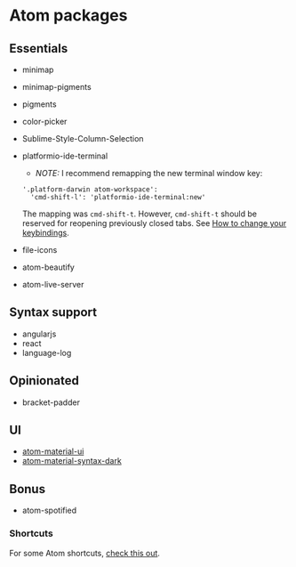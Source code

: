 # Atom packages

## Essentials
- minimap
- minimap-pigments
- pigments
- color-picker
- Sublime-Style-Column-Selection
- platformio-ide-terminal
  - _NOTE:_ I recommend remapping the new terminal window key:
  ```
  '.platform-darwin atom-workspace':
    'cmd-shift-l': 'platformio-ide-terminal:new'
    ```
    The mapping was `cmd-shift-t`. However, `cmd-shift-t` should be reserved for reopening previously closed tabs. See [How to change your keybindings](http://stackoverflow.com/questions/22744401/change-keymap-for-tree-viewtoggle-in-atom).


- file-icons
- atom-beautify
- atom-live-server

## Syntax support
- angularjs
- react
- language-log

## Opinionated
- bracket-padder

## UI
- [atom-material-ui](https://github.com/atom-material/atom-material-ui)
- [atom-material-syntax-dark](https://github.com/atom-material/atom-material-syntax-dark)

## Bonus
- atom-spotified

### Shortcuts
For some Atom shortcuts, [check this out](https://github.com/brettinternet/atom-keyboard-shortcuts).
